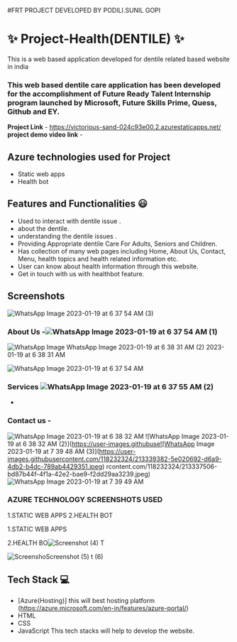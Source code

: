 #FRT PROJECT DEVELOPED BY PODILI.SUNIL GOPI
# ✨  Project-Health(DENTILE) ✨

This is a web based application developed for dentile related based website in india

### This web based dentile care application has been developed for the accomplishment of Future Ready Talent Internship program launched by Microsoft, Future Skills Prime, Quess, Github and EY.

**Project Link** - https://victorious-sand-024c93e00.2.azurestaticapps.net/
**project demo video link** - 

## Azure technologies used for Project

- Static web apps
- Health bot

## Features and Functionalities 😃

- Used to interact with dentile issue .
- about the dentile.
- understanding the dentile issues .
- Providing Appropriate dentile Care For Adults, Seniors and Children.
- Has collection of many web pages including Home, About Us, Contact, Menu, health topics and health related information etc.
- User can know about health information through this website.
- Get in touch with us with healthbot feature.
## Screenshots



![WhatsApp Image 2023-01-19 at 6 37 54 AM (3)](https://user-images.githubusercontent.com/118232324/213334079-a08a14aa-6a14-4105-afc2-8f3e1daf649a.jpeg)

   

### About Us -![WhatsApp Image 2023-01-19 at 6 37 54 AM (1)](https://user-images.githubusercontent.com/118232324/213338923-b8d16054-7267-4f78-be0a-66a52ee3662f.jpeg)


![WhatsApp Image ![WhatsApp Image 2023-01-19 at 6 38 31 AM (2)](https://user-images.githubusercontent.com/118232324/213337553-cde48892-fa36-477e-b9c9-5a331e954c74.jpeg)
2023-01-19 at 6 38 31 AM](https://user-images.githubusercontent.com/118232324/213337240-78d4ee1f-8b62-4fed-b227-13d6cdc89c5e.jpeg)

![WhatsApp Image 2023-01-19 at 6 37 54 AM](https://user-images.githubusercontent.com/118232324/213336750-0b0cb5b8-2bd5-4e6e-aea2-7e9d4491172f.jpeg)

### Services  ![WhatsApp Image 2023-01-19 at 6 37 55 AM (2)](https://user-images.githubusercontent.com/118232324/213337162-3305fc10-a37b-4322-bf2d-c1c9a47c2ee5.jpeg)
-

### Contact us -
![WhatsApp Image 2023-01-19 at 6 38 32 AM](https://user-images.githubusercontent.com/118232324/213337406-9af7300a-f1d1-487e-86ef-b770eea5fc48.jpeg)
![WhatsApp Image 2023-01-19 at 6 38 32 AM (2)](https://user-images.githubuse![WhatsApp Image 2023-01-19 at 7 39 48 AM (3)](https://user-images.githubusercontent.com/118232324/213339382-5e020692-d6a9-4db2-b4dc-789ab4429351.jpeg)
rcontent.com/118232324/213337506-bd87b44f-4f1a-42e2-bae9-f2dd29aa3239.jpeg)
![WhatsApp Image 2023-01-19 at 7 39 49 AM](https://user-images.githubusercontent.com/118232324/213339426-cda1010e-ddc8-4004-826f-e11ade93b068.jpeg)




### AZURE TECHNOLOGY SCREENSHOTS USED
1.STATIC WEB APPS
2.HEALTH BOT

1.STATIC WEB APPS


2.HEALTH BO![Screenshot (4)](https://user-images.githubusercontent.com/118232324/213338385-84886a0e-639d-4f61-8bf8-9b7843bdd0c3.png)
T

![Screensho![Screenshot (5)](https://user-images.githubusercontent.com/118232324/213338004-ccdd8069-dfa4-491c-8c9f-7ba8e6dfdb9f.png)
t (6)](https://user-images.githubusercontent.com/118232324/213337915-3da4cffb-4abd-4b75-9928-7d7c02535ce6.png)


## Tech Stack 💻

- [Azure(Hosting)]   this will best hosting platform (https://azure.microsoft.com/en-in/features/azure-portal/)
- HTML
- CSS
- JavaScript
This tech stacks will help to develop the website.
